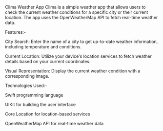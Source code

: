 
Clima Weather App
Clima is a simple weather app that allows users to check the current weather conditions for a specific city or their current location. The app uses the OpenWeatherMap API to fetch real-time weather data.

Features:-

City Search: Enter the name of a city to get up-to-date weather information, including temperature and conditions.

Current Location: Utilize your device's location services to fetch weather details based on your current coordinates.

Visual Representation: Display the current weather condition with a corresponding image.

Technologies Used:-

Swift programming language

UIKit for building the user interface

Core Location for location-based services

OpenWeatherMap API for real-time weather data
